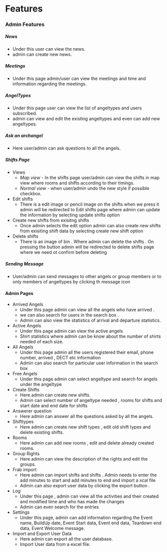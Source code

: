 # Features

### Admin Features

##### News
-   Under this user can view the news.
-   admin can create new news.

##### Meetings
-   Under this page admin/user can view the meetings and time and information regarding the meetings.

##### AngelTypes
-   Under this page user can view the list of angeltypes and users subscribed.
-   admin can view and edit the existing angeltypes and even can add new angeltypes.

##### Ask an archangel
-   Here user/admin can ask questions to all the angels.

##### Shifts Page
-   Views
    -   *Map view* - In the shifts page user/admin can view the shifts in map view where rooms and  shifts according to their timings.
    -   *Normal view*  - when user/admin undo the new style if possible checkbox.
-   Edit shifts 
    -   There is a edit image or pencil image on the shifts when we press it admin will be redirected to Edit shifts page where admin can update the information by selecting update shifts option
-   Create new shifts from exisitng shifts
    -   Once admin selects the edit option admin can also create new shifts from exisiting shift data by selecting create new shift option
-   Delete shifts
    -   There is an image of bin . Where admin can delete the shifts . On pressing the button admin will be redirected to delete shifts page where we need ot confirm before deleting

##### Sending Message
-    User/admin can send messages to other angels or group members or to only members of angeltypes
by clicking th message icon     

#### Admin Pages
-   Arrived Angels
    -   Under this page admin can view all the angels who have arrived .
    -   we can also search for users in the search box .
    -   Admin can also view the statistics of arrival and departure statistics.
-   Active Angels
    -   Under this page admin can view the active angels
    -   Shirt statistics where admin can be know about the number of shirts needed of each size.
-   All Angels
    -   Under this page admin all the users registered their email, phone number, arrived , DECT etc information
    -   Admin can also search for particular user information in the search box
-   Free Angels
    -   Under this page admin can select angeltype and search for angels under the angeltype
-   Create Shifts
    -   Here admin can create new shifts.
    -   Admin can select number of angeltype needed , rooms for shifts and start date and end date for shifts
-   Answerer question
    -   Here admin can answer all the questions asked by all the angels.
-   Shifttypes
    -   Here admin can create new shift types , edit old shift types and delete existing shifts.
-   Rooms
    -   Here admin can add new rooms , edit and delete already created rooms.
-   Group Rights
    -   Here admin can view the description of the rights and edit the groups.
-   Frab import
    -   Here admin can import shifts and shifts . Admin needs to enter the add minutes to start and add minutes to end and import a xcal file
    -   Admin can also export user data by clicking the export button .
-   Log
    -   Under this page , admin can view all the activities and their created and modified time and who has made the changes
    -   Admin can even search for the entries
-  Settings
    -   Under this page, admin can add information regarding the Event name, BuildUp date, Event Start data, Event end data, Teardown end data, Event Welcome message.
- Import and Export User Data
    -   Here admin can export all the user database.
    -   Import User data from a excel file.
 
